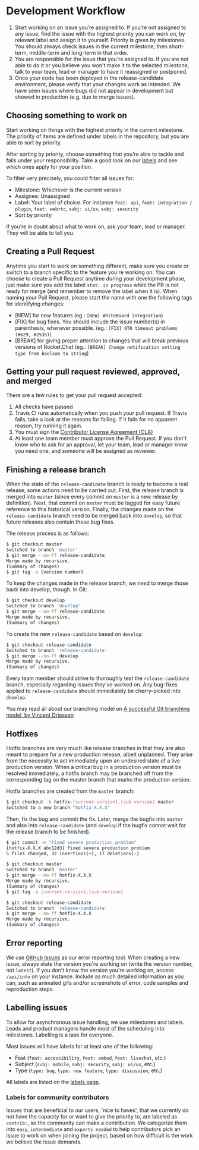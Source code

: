 # Development Workflow

1. Start working on an issue you’re assigned to. If you’re not assigned to any issue, find the issue with the highest priority you can work on, by relevant label and assign it to yourself. Priority is given by milestones. You should always check issues in the current milestone, then short-term, middle-term and long-term in that order.
2. You are responsible for the issue that you're assigned to. If you are not able to do it or you believe you won't make it to the selected milestone, talk to your team, lead or manager to have it reassigned or postponed.
3. Once your code has been deployed in the release-candidate environment, please verify that your changes work as intended. We have seen issues where bugs did not appear in development but showed in production \(e.g. due to merge issues\).

## Choosing something to work on

Start working on things with the highest priority in the current milestone. The priority of items are defined under labels in the repository, but you are able to sort by priority.

After sorting by priority, choose something that you’re able to tackle and falls under your responsibility. Take a good look on our [labels](https://github.com/RocketChat/Rocket.Chat/labels) and see which ones apply for your position.

To filter very precisely, you could filter all issues for:

* Milestone: Whichever is the current version
* Assignee: Unassigned
* Label: Your label of choice. For instance `feat: api`, `feat: integration / plugin`, `feat: webrtc`, `subj: ui/ux`, `subj: security`
* Sort by priority

If you’re in doubt about what to work on, ask your team, lead or manager. They will be able to tell you.

## Creating a Pull Request

Anytime you start to work on something different, make sure you create or switch to a branch specific to the feature you're working on. You can choose to create a Pull Request anytime during your development phase, just make sure you add the label `stat: in progress` while the PR is not ready for merge \(and remember to remove the label when it is\). When naming your Pull Request, please start the name with one the following tags for identifying changes:

* \[NEW\] for new features \(eg.: `[NEW] WhiteBoard integration`\)
* \[FIX\] for bug fixes. You should include the issue number\(s\) in parenthesis, whenever possible. \(eg.: `[FIX] OTR timeout problems (#629, #2535)`\)
* \[BREAK\] for giving proper attention to changes that will break previous versions of Rocket.Chat \(eg.: `[BREAK] Change notification setting type from boolean to string`\)

## Getting your pull request reviewed, approved, and merged

There are a few rules to get your pull request accepted:

1. All checks have passed
2. Travis CI runs automatically when you push your pull request. If Travis fails, take a look at the reasons for failing. If it fails for no apparent reason, try running it again.
3. You must sign the [Contributor License Agreement \(CLA\)](https://cla-assistant.io/RocketChat/Rocket.Chat)
4. At least one team member must approve the Pull Request. If you don't know who to ask for an approval, let your team, lead or manager know you need one, and someone will be assigned as reviewer.

## Finishing a release branch

When the state of the `release-candidate` branch is ready to become a real release, some actions need to be carried out. First, the release branch is merged into `master` \(since every commit on `master` is a new release by definition\). Next, that commit on `master` must be tagged for easy future reference to this historical version. Finally, the changes made on the `release-candidate` branch need to be merged back into `develop`, so that future releases also contain these bug fixes.

The release process is as follows:

```bash
$ git checkout master
Switched to branch 'master'
$ git merge --no-ff release-candidate
Merge made by recursive.
(Summary of changes)
$ git tag -a [version number]
```

To keep the changes made in the release branch, we need to merge those back into develop, though. In Git:

```bash
$ git checkout develop
Switched to branch 'develop'
$ git merge --no-ff release-candidate
Merge made by recursive.
(Summary of changes)
```

To create the new `release-candidate` based on `develop`:

```bash
$ git checkout release-candidate
Switched to branch 'release-candidate'
$ git merge --no-ff develop
Merge made by recursive.
(Summary of changes)
```

Every team member should strive to thoroughly test the `release-candidate` branch, especially regarding issues they've worked on. Any bug-fixes applied to `release-candidate` should immediately be cherry-picked into `develop`.

You may read all about our branching model on [A successful Git branching model, by Vincent Driessen](http://nvie.com/posts/a-successful-git-branching-model/)

## Hotfixes

Hotfix branches are very much like release branches in that they are also meant to prepare for a new production release, albeit unplanned. They arise from the necessity to act immediately upon an undesired state of a live production version. When a critical bug in a production version must be resolved immediately, a hotfix branch may be branched off from the corresponding tag on the master branch that marks the production version.

Hotfix branches are created from the `master` branch:

```bash
$ git checkout -b hotfix-[current-version].[sub-version] master
Switched to a new branch "hotfix-X.X.X"
```

Then, fix the bug and commit the fix. Later, merge the bugfix into `master` and also into `release-candidate` \(and `develop` if the bugfix cannot wait for the release branch to be finished\).

```bash
$ git commit -m "Fixed severe production problem"
[hotfix-X.X.X abc12d3] Fixed severe production problem
5 files changed, 32 insertions(+), 17 deletions(-)

$ git checkout master
Switched to branch 'master'
$ git merge --no-ff hotfix-X.X.X
Merge made by recursive.
(Summary of changes)
$ git tag -a [current-version].[sub-version]

$ git checkout release-candidate
Switched to branch 'release-candidate'
$ git merge --no-ff hotfix-X.X.X
Merge made by recursive.
(Summary of changes)
```

## Error reporting

We use [GitHub Issues](https://github.com/RocketChat/Rocket.Chat/issues) as our error reporting tool. When creating a new issue, always state the version you're working on \(write the version number, not `latest`\). If you don't know the version you're working on, access `/api/info` on your instance. Include as much detailed information as you can, such as animated gifs and/or screenshots of error, code samples and reproduction steps.

## Labelling issues

To allow for asynchronous issue handling, we use milestones and labels. Leads and product managers handle most of the scheduling into milestones. Labelling is a task for everyone.

Most issues will have labels for at least one of the following:

* Feat \(`feat: accessibility`, `feat: embed`, `feat: livechat`, etc.\)
* Subject \(`subj: mobile`, `subj: security`, `subj: ui/ux`, etc.\)
* Type \(`type: bug`, `type: new feature`, `type: discussion`, etc.\)

All labels are listed on the [labels page](https://github.com/RocketChat/Rocket.Chat/labels).

### Labels for community contributors

Issues that are beneficial to our users, 'nice to haves', that we currently do not have the capacity for or want to give the priority to, are labeled as `contrib:`, so the community can make a contribution. We categorize them into `easy`, `intermediate` and `experts needed` to help contributors pick an issue to work on when joining the project, based on how difficult is the work we believe the issue demands.

